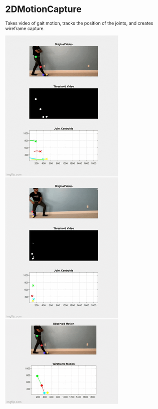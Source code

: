 # 2DMotionCapture
Takes video of gait motion, tracks the position of the joints, and creates wireframe capture.

![alt text](https://github.com/arzafiruddin/2DMotionCapture/blob/8f87deecb65559df6036f559b195e3a2a3a4ceb6/readme_assets/walkcentroidgif.gif)
![alt text](https://github.com/arzafiruddin/2DMotionCapture/blob/b146e57270f251babb3d10533a83069d0d94f8ae/readme_assets/kickcentroidgif.gif)
![alt text](https://github.com/arzafiruddin/2DMotionCapture/blob/2fd88569404e7c9a0b91ddff3749ec48e32f92aa/readme_assets/walkwireframegif.gif)
